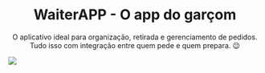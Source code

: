 <h1 align="center">WaiterAPP - O app do garçom</h1>

<p align="center">O aplicativo ideal para organização, retirada e gerenciamento de pedidos. Tudo isso com integração entre quem pede e quem prepara. 😉</p>

<img src="https://img.shields.io/static/v1?label=npm&message=v8.19.2&color=d73035&style=flat&logo=ghost"/>